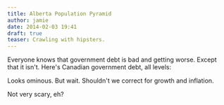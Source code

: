 ```yaml
---
title: Alberta Population Pyramid
author: jamie
date: 2014-02-03 19:41
draft: true
teaser: Crawling with hipsters.
---
```

Everyone knows that government debt is bad and getting worse. Except that it isn't. Here's Canadian government debt, all levels:

Looks ominous. But wait. Shouldn't we correct for growth and inflation.

Not very scary, eh?
